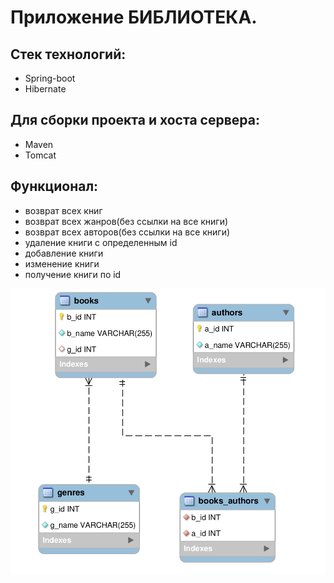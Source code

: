 Приложение БИБЛИОТЕКА.
=====================================
 Стек технологий:
------------------
* Spring-boot
* Hibernate

 Для сборки проекта и хоста сервера:
--------------------------
* Maven 
* Tomcat
## Функционал:
* возврат всех книг
* возврат всех жанров(без ссылки на все книги)
* возврат всех авторов(без ссылки на все книги)
* удаление книги с определенным id
* добавление книги
* изменение книги
* получение книги по id
 
![alt text](library.png "Скриншот бд MySQL")
